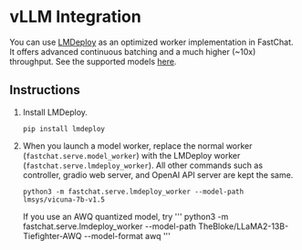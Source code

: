 # vLLM Integration
You can use [LMDeploy](https://lmdeploy.readthedocs.io/en/latest/) as an optimized worker implementation in FastChat.
It offers advanced continuous batching and a much higher (~10x) throughput.
See the supported models [here](https://lmdeploy.readthedocs.io/en/latest/supported_models/supported_models.html).

## Instructions
1. Install LMDeploy.
    ```
    pip install lmdeploy
    ```

2. When you launch a model worker, replace the normal worker (`fastchat.serve.model_worker`) with the LMDeploy worker (`fastchat.serve.lmdeploy_worker`). All other commands such as controller, gradio web server, and OpenAI API server are kept the same.
   ```
   python3 -m fastchat.serve.lmdeploy_worker --model-path lmsys/vicuna-7b-v1.5
   ```

   If you use an AWQ quantized model, try
   '''
   python3 -m fastchat.serve.lmdeploy_worker --model-path TheBloke/LLaMA2-13B-Tiefighter-AWQ --model-format awq
   '''
